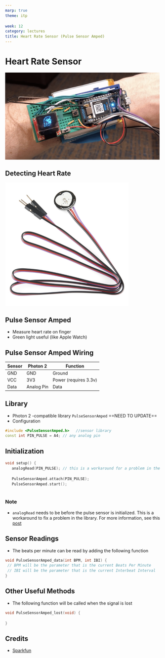 ```yaml
---
marp: true
theme: itp

week: 12
category: lectures
title: Heart Rate Sensor (Pulse Sensor Amped)
---
```


<!-- headingDivider: 2 -->



# Heart Rate Sensor

<img src="lecture_smart_watch.assets/smart_watch.gif" alt="smart_watch" style="width:500px;" />

## Detecting Heart Rate

<img src="lecture_heart_rate_sensor.assets/image-20221101172350013.png" alt="image-20221101172350013" width="400px;" />

## Pulse Sensor Amped

* Measure heart rate on finger
* Green light useful (like Apple Watch)

## Pulse Sensor Amped Wiring

| Sensor | Photon 2   | Function              |
| ------ | ---------- | --------------------- |
| GND    | GND        | Ground                |
| VCC    | 3V3        | Power (requires 3.3v) |
| Data   | Analog Pin | Data                  |


## Library

- Photon 2 -compatible library
  ```PulseSensorAmped``` ==NEED TO UPDATE==
- Configuration

```c++
#include <PulseSensorAmped.h>	//sensor library
const int PIN_PULSE = A4; // any analog pin


```

## Initialization

```c++
void setup() {
   analogRead(PIN_PULSE); // this is a workaround for a problem in the PulseSensorAmped library
    
   PulseSensorAmped.attach(PIN_PULSE);
   PulseSensorAmped.start();
  
```

### Note

- `analogRead` needs to be before the pulse sensor is initialized. This is a workaround to fix a problem in the library. For more information, see this [post](https://community.particle.io/t/pulse-sensor-amped-incompatible-with-os-5-3-0/64313/4)

## Sensor Readings

- The beats per minute can be read by adding the following function

```c++
void PulseSensorAmped_data(int BPM, int IBI) {
 // BPM will be the parameter that is the current Beats Per Minute
 // IBI will be the parameter that is the current Interbeat Interval
}

```



## Other Useful Methods

- The following function will be called when the signal is lost

```c++
void PulseSensorAmped_lost(void) {

}
```

## Credits

- [Sparkfun](https://www.sparkfun.com/products/16474)